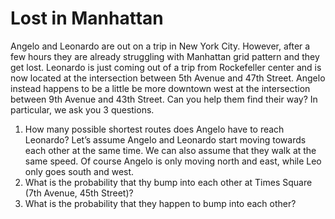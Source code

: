 # Lost in Manhattan

Angelo and Leonardo are out on a trip in New York City. However, after a few hours they are already struggling with Manhattan grid pattern and they get lost. Leonardo is just coming out of a trip from Rockefeller center and is now located at the intersection between 5th Avenue and 47th Street. Angelo instead happens to be a little be more downtown west at the intersection between 9th Avenue and 43th Street. Can you help them find their way?
In particular, we ask you 3 questions.
1. How many possible shortest routes does Angelo have to reach Leonardo?
Let’s assume Angelo and Leonardo start moving towards each other at the same time. We can also assume that they walk at the same speed. Of course Angelo is only moving north and east, while Leo only goes south and west.
2. What is the probability that thy bump into each other at Times Square (7th Avenue, 45th Street)?
3. What is the probability that they happen to bump into each other?
